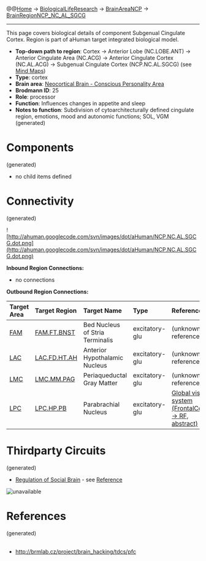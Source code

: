 @@[Home](Home.md) -> [BiologicalLifeResearch](BiologicalLifeResearch.md) -> [BrainAreaNCP](BrainAreaNCP.md) -> [BrainRegionNCP\_NC\_AL\_SGCG](BrainRegionNCP_NC_AL_SGCG.md)

---


This page covers biological details of component Subgenual Cingulate Cortex.
Region is part of aHuman target integrated biological model.

  * **Top-down path to region**: Cortex -> Anterior Lobe (NC.LOBE.ANT) -> Anterior Cingulate Area (NC.ACG) -> Anterior Cingulate Cortex (NC.AL.ACG) -> Subgenual Cingulate Cortex (NCP.NC.AL.SGCG) (see [Mind Maps](OverallMindMaps.md))
  * **Type**: cortex
  * **Brain area**: [Neocortical Brain - Conscious Personality Area](BrainAreaNCP.md)
  * **Brodmann ID**: 25
  * **Role**: processor
  * **Function**: Influences changes in appetite and sleep
  * **Notes to function**: Subdivision of cytoarchitecturally defined cingulate region, emotions, mood and autonomic functions; SOL, VGM
(generated)
# Components #
(generated)


  * no child items defined

# Connectivity #
(generated)


![http://ahuman.googlecode.com/svn/images/dot/aHuman/NCP.NC.AL.SGCG.dot.png](http://ahuman.googlecode.com/svn/images/dot/aHuman/NCP.NC.AL.SGCG.dot.png)

**Inbound Region Connections:**
  * no connections

**Outbound Region Connections:**

| **Target Area** | **Target Region** | **Target Name** | **Type** | **Reference** |
|:----------------|:------------------|:----------------|:---------|:--------------|
| [FAM](BrainAreaFAM.md) | [FAM.FT.BNST](BrainRegionFAM_FT_BNST.md) | Bed Nucleus of Stria Terminalis | excitatory-glu | (unknown reference) |
| [LAC](BrainAreaLAC.md) | [LAC.FD.HT.AH](BrainRegionLAC_FD_HT_AH.md) | Anterior Hypothalamic Nucleus | excitatory-glu | (unknown reference) |
| [LMC](BrainAreaLMC.md) | [LMC.MM.PAG](BrainRegionLMC_MM_PAG.md) | Periaqueductal Gray Matter | excitatory-glu | (unknown reference) |
| [LPC](BrainAreaLPC.md) | [LPC.HP.PB](BrainRegionLPC_HP_PB.md) | Parabrachial Nucleus | excitatory-glu | [Global visual system (FrontalCortex -> RF, abstract)](http://www.sciencedirect.com/science/article/pii/S0959438808001566) |

# Thirdparty Circuits #
(generated)

  * [Regulation of Social Brain](http://brmlab.cz/lib/exe/fetch.php?hash=fca48f&media=http%3A%2F%2Fars.els-cdn.com%2Fcontent%2Fimage%2F1-s2.0-S1364661308002490-gr2.jpg) - see [Reference](http://brmlab.cz/project/brain_hacking/tdcs/pfc)

<img src='http://brmlab.cz/lib/exe/fetch.php?hash=fca48f&media=http%3A%2F%2Fars.els-cdn.com%2Fcontent%2Fimage%2F1-s2.0-S1364661308002490-gr2.jpg' alt='unavailable'>


<h1>References</h1>
(generated)<br>
<br>
<ul><li><a href='http://brmlab.cz/project/brain_hacking/tdcs/pfc'>http://brmlab.cz/project/brain_hacking/tdcs/pfc</a></li></ul>
